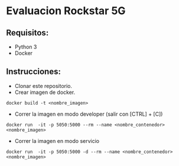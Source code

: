 # Evaluacion Rockstar 5G

## Requisitos:
- Python 3
- Docker

## Instrucciones:

- Clonar este repositorio.
- Crear imagen de docker.
```
docker build -t <nombre_imagen>
```
- Correr la imagen en modo developer (salir con [CTRL] + [C])
```
docker run  -it -p 5050:5000 --rm --name <nombre_contenedor> <nombre_imagen>
```
- Correr la imagen en modo servicio
```
docker run  -it -p 5050:5000 -d --rm --name <nombre_contenedor> <nombre_imagen>
```
